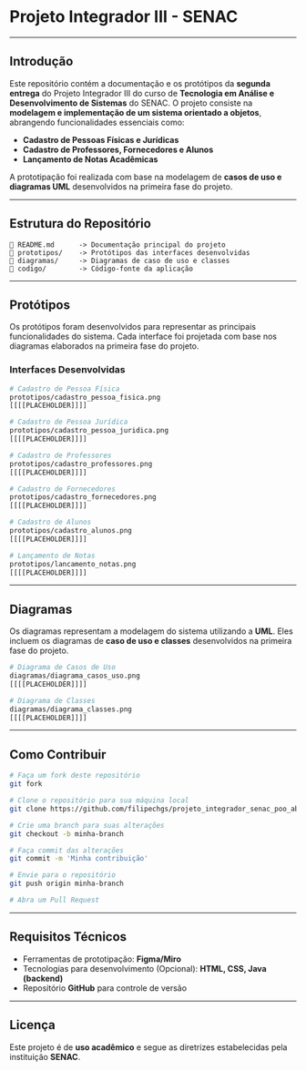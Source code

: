 # **Projeto Integrador III - SENAC**

---

## **Introdução**

Este repositório contém a documentação e os protótipos da **segunda entrega** do Projeto Integrador III do curso de **Tecnologia em Análise e Desenvolvimento de Sistemas** do SENAC. O projeto consiste na **modelagem e implementação de um sistema orientado a objetos**, abrangendo funcionalidades essenciais como:

- **Cadastro de Pessoas Físicas e Jurídicas**
- **Cadastro de Professores, Fornecedores e Alunos**
- **Lançamento de Notas Acadêmicas**

A prototipação foi realizada com base na modelagem de **casos de uso e diagramas UML** desenvolvidos na primeira fase do projeto.

---

## **Estrutura do Repositório**

```
📜 README.md      -> Documentação principal do projeto  
📁 prototipos/    -> Protótipos das interfaces desenvolvidas  
📁 diagramas/     -> Diagramas de caso de uso e classes  
📁 codigo/        -> Código-fonte da aplicação  
```

---

## **Protótipos**

Os protótipos foram desenvolvidos para representar as principais funcionalidades do sistema. Cada interface foi projetada com base nos diagramas elaborados na primeira fase do projeto.

### **Interfaces Desenvolvidas**

```bash
# Cadastro de Pessoa Física
prototipos/cadastro_pessoa_fisica.png
[[[[PLACEHOLDER]]]]

# Cadastro de Pessoa Jurídica
prototipos/cadastro_pessoa_juridica.png
[[[[PLACEHOLDER]]]]

# Cadastro de Professores
prototipos/cadastro_professores.png
[[[[PLACEHOLDER]]]]

# Cadastro de Fornecedores
prototipos/cadastro_fornecedores.png
[[[[PLACEHOLDER]]]]

# Cadastro de Alunos
prototipos/cadastro_alunos.png
[[[[PLACEHOLDER]]]]

# Lançamento de Notas
prototipos/lancamento_notas.png
[[[[PLACEHOLDER]]]]
```

---

## **Diagramas**

Os diagramas representam a modelagem do sistema utilizando a **UML**. Eles incluem os diagramas de **caso de uso e classes** desenvolvidos na primeira fase do projeto.

```bash
# Diagrama de Casos de Uso
diagramas/diagrama_casos_uso.png
[[[[PLACEHOLDER]]]]

# Diagrama de Classes
diagramas/diagrama_classes.png
[[[[PLACEHOLDER]]]]
```

---

## **Como Contribuir**

```bash
# Faça um fork deste repositório
git fork

# Clone o repositório para sua máquina local
git clone https://github.com/filipechgs/projeto_integrador_senac_poo_abfjlv.git

# Crie uma branch para suas alterações
git checkout -b minha-branch

# Faça commit das alterações
git commit -m 'Minha contribuição'

# Envie para o repositório
git push origin minha-branch

# Abra um Pull Request
```

---

## **Requisitos Técnicos**

- Ferramentas de prototipação: **Figma/Miro**
- Tecnologias para desenvolvimento (Opcional): **HTML, CSS, Java (backend)**
- Repositório **GitHub** para controle de versão

---

## **Licença**

Este projeto é de **uso acadêmico** e segue as diretrizes estabelecidas pela instituição **SENAC**.
